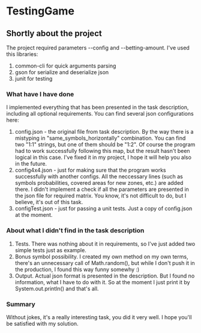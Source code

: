 # TestingGame

## Shortly about the project
The project required parameters --config and --betting-amount.
I've used this libraries:
1. common-cli for quick arguments parsing
2. gson for serialize and deserialize json
3. junit for testing

### What have I have done
I implemented everything that has been presented in the task description, 
including all optional requirements.
You can find several json configurations here:
1. config.json - the original file from task description. By the way there is a mistyping in "same_symbols_horizontally" combination. You can find two "1:1" strings, but one of them should be "1:2". Of course the program had to work successfully following this map, but the result hasn't been logical in this case. I've fixed it in my project, I hope it will help you also in the future.
2. config4x4.json - just for making sure that the program works successfully with another configs. All the neccessary lines (such as symbols probabilities, covered areas for new zones, etc.) are added there. I didn't implement a check if all the parameters are presented in the json file for required matrix. You know, it's not difficult to do, but I believe, it's out of this task.
3. configTest.json - just for passing a unit tests. Just a copy of config.json at the moment.

### About what I didn't find in the task description
1. Tests. There was nothing about it in requirements, so I've just added two simple tests just as example.
2. Bonus symbol possibility. I created my own method on my own terms, there's an unnecessary call of Math.random(), but while I don't push it in the production, I found this way funny somewhy :)
3. Output. Actual json format is presented in the description. But I found no information, what I have to do with it. So at the moment I just print it by System.out.println() and that's all.

### Summary

Without jokes, it's a really interesting task, you did it very well.
I hope you'll be satisfied with my solution.